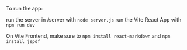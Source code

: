 To run the app:

run the server in /server with ```node server.js```
run the Vite React App with ```npm run dev```

On Vite Frontend, make sure to ```npm install react-markdown``` and ```npm install jspdf```